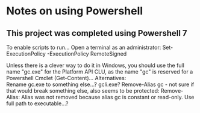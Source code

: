 # Notes on using Powershell
## This project was completed using Powershell 7

To enable scripts to run... Open a terminal as an administrator:
Set-ExecutionPolicy -ExecutionPolicy RemoteSigned

Unless there is a clever way to do it in Windows, you should use the full name "gc.exe" for the Platform API CLU, as the name "gc" is reserved for a Powershell Cmdlet (Get-Content)...
    Alternatives:  
        Rename gc.exe to something else...?  gcli.exe?
        Remove-Alias gc - not sure if that would break something else, also seems to be protected: 
            Remove-Alias: Alias was not removed because alias gc is constant or read-only.
        Use full path to executable...?


